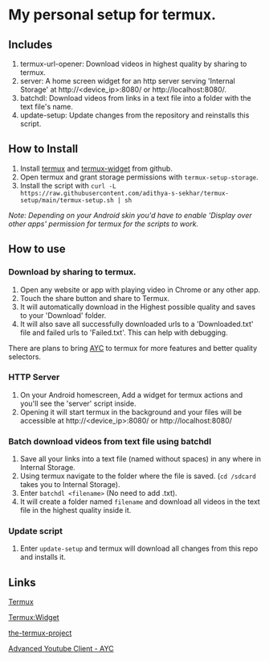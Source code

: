# My personal setup for termux.

## Includes

1. termux-url-opener: Download videos in highest quality by sharing to termux.
2. server: A home screen widget for an http server serving 'Internal Storage' at http://\<device_ip>:8080/ or http://localhost:8080/.
3. batchdl: Download videos from links in a text file into a folder with the text file's name.
4. update-setup: Update changes from the repository and reinstalls this script.

## How to Install

1. Install [termux](https://github.com/termux/termux-app/releases/latest) and [termux-widget](https://github.com/termux/termux-widget/releases/latest) from github.
2. Open termux and grant storage permissions with `termux-setup-storage`.
3. Install the script with `curl -L https://raw.githubusercontent.com/adithya-s-sekhar/termux-setup/main/termux-setup.sh | sh`

*Note: Depending on your Android skin you'd have to enable 'Display over other apps' permission for termux for the scripts to work.*

## How to use

### Download by sharing to termux.
1. Open any website or app with playing video in Chrome or any other app.
2. Touch the share button and share to Termux.
3. It will automatically download in the Highest possible quality and saves to your 'Download' folder.
4. It will also save all successfully downloaded urls to a 'Downloaded.txt' file and failed urls to 'Failed.txt'. This can help with debugging.

There are plans to bring [AYC](https://github.com/adithya-s-sekhar/advanced-youtube-client-ayc) to termux for more features and better quality selectors.

### HTTP Server
1. On your Android homescreen, Add a widget for termux actions and you'll see the 'server' script inside.
2. Opening it will start termux in the background and your files will be accessible at http://\<device_ip>:8080/ or http://localhost:8080/

### Batch download videos from text file using batchdl
1. Save all your links into a text file (named without spaces) in any where in Internal Storage.
2. Using termux navigate to the folder where the file is saved. (`cd /sdcard` takes you to Internal Storage).
3. Enter `batchdl <filename>` (No need to add .txt).
4. It will create a folder named `filename` and download all videos in the text file in the highest quality inside it.

### Update script
1. Enter `update-setup` and termux will download all changes from this repo and installs it.

## Links

[Termux](https://github.com/termux/termux-app/)

[Termux:Widget](https://github.com/termux/termux-widget/)

[the-termux-project](https://github.com/adithya-s-sekhar/the-termux-project/)

[Advanced Youtube Client - AYC](https://github.com/adithya-s-sekhar/advanced-youtube-client-ayc/)
